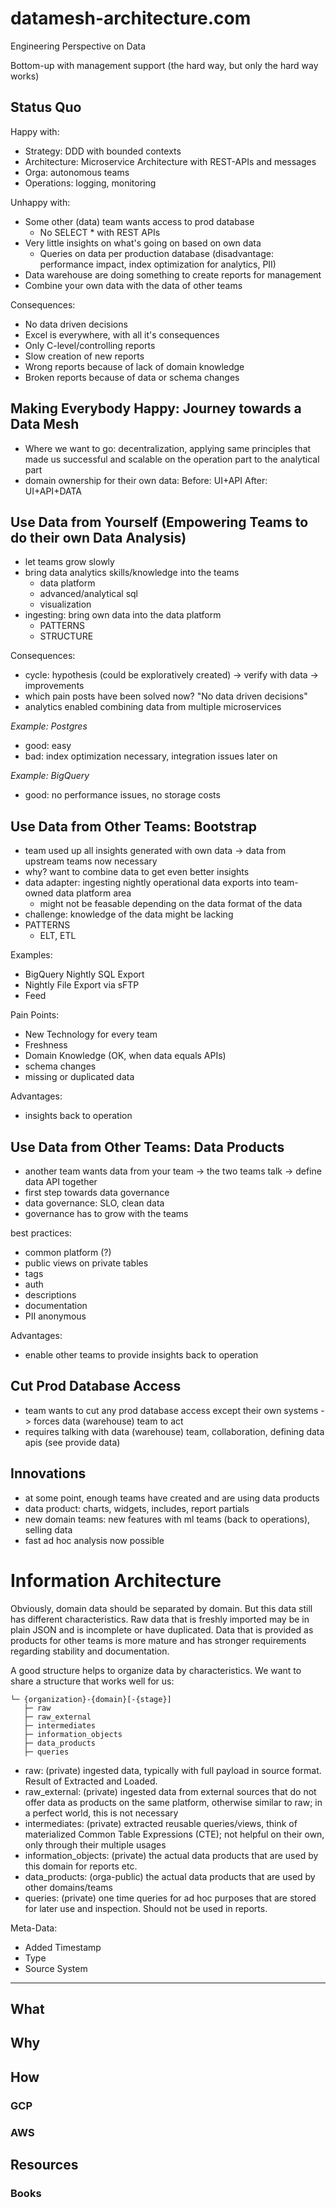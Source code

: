 # datamesh-architecture.com

Engineering Perspective on Data

Bottom-up with management support (the hard way, but only the hard way works)

## Status Quo

Happy with:

- Strategy: DDD with bounded contexts
- Architecture: Microservice Architecture with REST-APIs and messages
- Orga: autonomous teams
- Operations: logging, monitoring

Unhappy with:

- Some other (data) team wants access to prod database
  - No SELECT * with REST APIs
- Very little insights on what's going on based on own data
  - Queries on data per production database (disadvantage: performance impact, index optimization for analytics, PII)
- Data warehouse are doing something to create reports for management
- Combine your own data with the data of other teams

Consequences:

- No data driven decisions
- Excel is everywhere, with all it's consequences
- Only C-level/controlling reports
- Slow creation of new reports
- Wrong reports because of lack of domain knowledge
- Broken reports because of data or schema changes

## Making Everybody Happy: Journey towards a Data Mesh

- Where we want to go: decentralization, applying same principles that made us successful and scalable on the operation part to the analytical part
- domain ownership for their own data: Before: UI+API After: UI+API+DATA

## Use Data from Yourself (Empowering Teams to do their own Data Analysis)

- let teams grow slowly
- bring data analytics skills/knowledge into the teams
  - data platform
  - advanced/analytical sql
  - visualization
- ingesting: bring own data into the data platform
  - PATTERNS
  - STRUCTURE

Consequences:
- cycle: hypothesis (could be exploratively created) -> verify with data -> improvements
- which pain posts have been solved now? "No data driven decisions"
- analytics enabled combining data from multiple microservices

_Example: Postgres_

- good: easy
- bad: index optimization necessary, integration issues later on

_Example: BigQuery_

- good: no performance issues, no storage costs

## Use Data from Other Teams: Bootstrap

- team used up all insights generated with own data -> data from upstream teams now necessary
- why? want to combine data to get even better insights
- data adapter: ingesting nightly operational data exports into team-owned data platform area
  - might not be feasable depending on the data format of the data
- challenge: knowledge of the data might be lacking
- PATTERNS
  - ELT, ETL

Examples: 
- BigQuery Nightly SQL Export
- Nightly File Export via sFTP
- Feed

Pain Points:
- New Technology for every team
- Freshness
- Domain Knowledge (OK, when data equals APIs)
- schema changes
- missing or duplicated data

Advantages:
- insights back to operation

## Use Data from Other Teams: Data Products

- another team wants data from your team -> the two teams talk -> define data API together
- first step towards data governance
- data governance: SLO, clean data
- governance has to grow with the teams

best practices:
- common platform (?)
- public views on private tables
- tags
- auth
- descriptions
- documentation
- PII anonymous

Advantages:
- enable other teams to provide insights back to operation

## Cut Prod Database Access

- team wants to cut any prod database access except their own systems -> forces data (warehouse) team to act
- requires talking with data (warehouse) team, collaboration, defining data apis (see provide data)

## Innovations

- at some point, enough teams have created and are using data products
- data product: charts, widgets, includes, report partials
- new domain teams: new features with ml teams (back to operations), selling data
- fast ad hoc analysis now possible


# Information Architecture

Obviously, domain data should be separated by domain.
But this data still has different characteristics.
Raw data that is freshly imported may be in plain JSON and is incomplete or have duplicated.
Data that is provided as products for other teams is more mature and has stronger requirements 
regarding stability and documentation.

A good structure helps to organize data by characteristics. 
We want to share a structure that works well for us:

```
└─ {organization}-{domain}[-{stage}]
   ├─ raw
   ├─ raw_external
   ├─ intermediates
   ├─ information_objects
   ├─ data_products
   ├─ queries 
```

- raw:                 (private) ingested data, typically with full payload in source format. Result of Extracted and Loaded.
- raw_external:        (private) ingested data from external sources that do not offer data as products on the same platform, otherwise similar to raw; in a perfect world, this is not necessary
- intermediates:       (private) extracted reusable queries/views, think of materialized Common Table Expressions (CTE); not helpful on their own, only through their multiple usages
- information_objects: (private) the actual data products that are used by this domain for reports etc.
- data_products:       (orga-public) the actual data products that are used by other domains/teams
- queries:             (private) one time queries for ad hoc purposes that are stored for later use and inspection. Should not be used in reports.


Meta-Data:
- Added Timestamp
- Type
- Source System

---

## What

## Why

## How

### GCP

### AWS

## Resources

### Books
